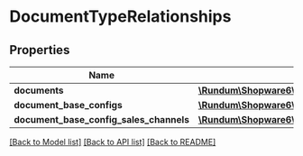 # DocumentTypeRelationships

## Properties
Name | Type | Description | Notes
------------ | ------------- | ------------- | -------------
**documents** | [**\Rundum\Shopware6\Model\DocumentTypeRelationshipsDocuments**](DocumentTypeRelationshipsDocuments.md) |  | [optional] 
**document_base_configs** | [**\Rundum\Shopware6\Model\DocumentTypeRelationshipsDocumentBaseConfigs**](DocumentTypeRelationshipsDocumentBaseConfigs.md) |  | [optional] 
**document_base_config_sales_channels** | [**\Rundum\Shopware6\Model\DocumentTypeRelationshipsDocumentBaseConfigSalesChannels**](DocumentTypeRelationshipsDocumentBaseConfigSalesChannels.md) |  | [optional] 

[[Back to Model list]](../../README.md#documentation-for-models) [[Back to API list]](../../README.md#documentation-for-api-endpoints) [[Back to README]](../../README.md)


